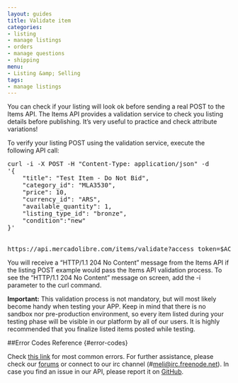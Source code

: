 ```yaml
---
layout: guides
title: Validate item
categories: 
- listing
- manage listings
- orders
- manage questions
- shipping
menu: 
- Listing &amp; Selling
tags: 
- manage listings
---
```


You can check if your listing will look ok before sending a real POST to the Items API. The Items API provides a validation service to check you listing details before publishing. It’s very useful to practice and check attribute variations!

To verify your listing POST using the validation service, execute the following API call:

<pre class="terminal">
curl -i -X POST -H "Content-Type: application/json" -d
'{
    "title": "Test Item - Do Not Bid",
    "category_id": "MLA3530",
    "price": 10,
    "currency_id": "ARS",
    "available_quantity": 1,
    "listing_type_id": "bronze",
    "condition":"new"
}'


https://api.mercadolibre.com/items/validate?access_token=$ACCESS_TOKEN
</pre>
You will receive a “HTTP/1.1 204 No Content” message from the Items API if the listing POST example would pass the Items API validation process. To see the “HTTP/1.1 204 No Content” message on screen, add the -i parameter to the curl command.

**Important:** This validation process is not mandatory, but will most likely become handy when testing your APP. Keep in mind that there is no sandbox nor pre-production environment, so every item listed during your testing phase will be visible in our platform by all of our users. It is highly recommended that you finalize listed items posted while testing.

##Error Codes Reference {#error-codes}

Check <a href="/list-your-item/#error-codes">this link</a> for most common errors. For further assistance, please check our <a href='/community' target='_blank'>forums</a> or connect to our irc channel (#meli@irc.freenode.net). In case you find an issue in our API, please report it on <a href='https://github.com/mercadolibre/api/issues' target='_blank'>GitHub</a>.